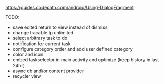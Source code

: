https://guides.codepath.com/android/Using-DialogFragment

TODO:
- save edited return to view instead of dismiss
- change tracable tp unlimited
- select arbitrary task to do
- notification for current task
- configure category order and add user defined category
- color and icon
- embed taskselector in main activity and optimize (keep history in last 24hr)
- async db and/or content provider
- recycler view